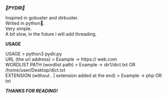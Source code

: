 ***🐍PYDIR🐍***
                                                                                                                                                 
Inspired in gobuster and dirbuster.                                                                            
Writed in python🐍.                                                                             
Very simple.                                                                            
A bit slow, in the future i will add threading.                                                                            
                                                                                                                                  
**USAGE**
                                                                                                                                                 
USAGE > python3 pydir.py                                                                           
URL (the url address) > Example -> https:// web.com                                                                           
WORDLIST PATH (wordlist path) > Example -> dir1/dict.txt OR /home/user/Desktop/dict.txt                                                                             
EXTENSION (without . | extension added at the end) > Example -> php OR txt                                                                            
                                                                                         
***THANKS FOR READING!***                                                                                                                                                  
